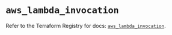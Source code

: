 # `aws_lambda_invocation`

Refer to the Terraform Registry for docs: [`aws_lambda_invocation`](https://registry.terraform.io/providers/hashicorp/aws/6.11.0/docs/resources/lambda_invocation).
